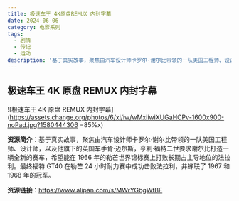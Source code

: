 ```yaml
---
title: 极速车王 4K原盘REMUX 内封字幕
date: 2024-06-06
category: 电影系列
tags:
  - 剧情
  - 传记
  - 运动
description: '基于真实故事，聚焦由汽车设计师卡罗尔·谢尔比带领的一队美国工程师、设计师，以及他旗下的英国车手肯·迈尔斯，亨利·福特二世要求谢尔比打造一辆全新的赛车，希望能在 1966 年的勒芒世界锦标赛上打败长期占主导地位的法拉利。最终福特 GT40 在勒芒 24 小时耐力赛中成功击败法拉利，并蝉联了 1967 和 1968 年的冠军。'
---
```


## 极速车王 4K 原盘 REMUX 内封字幕

![极速车王 4K 原盘 REMUX 内封字幕](https://assets.change.org/photos/6/xi/iw/wMxiiwiXUGaHCPv-1600x900-noPad.jpg?1580444306 =85%x)

**资源简介**：基于真实故事，聚焦由汽车设计师卡罗尔·谢尔比带领的一队美国工程师、设计师，以及他旗下的英国车手肯·迈尔斯，亨利·福特二世要求谢尔比打造一辆全新的赛车，希望能在 1966 年的勒芒世界锦标赛上打败长期占主导地位的法拉利。最终福特 GT40 在勒芒 24 小时耐力赛中成功击败法拉利，并蝉联了 1967 和 1968 年的冠军。

**资源链接**：https://www.alipan.com/s/MWrYGbgWtBF
